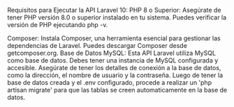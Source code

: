 Requisitos para Ejecutar la API Laravel 10: PHP 8 o Superior: Asegúrate de tener PHP versión 8.0 o superior instalado en tu sistema. Puedes verificar la versión de PHP ejecutando php -v. 

Composer: Instala Composer, una herramienta esencial para gestionar las dependencias de Laravel. Puedes descargar Composer desde getcomposer.org. 
Base de Datos MySQL: Esta API Laravel utiliza MySQL como base de datos. Debes tener una instancia de MySQL configurada y accesible. Asegúrate de tener los detalles de conexión a la base de datos, como la dirección, el nombre de usuario y la contraseña.
Luego de tener la base de datos creada y el .env configurado, procede a realizar un 'php artisan migrate' para que las tablas se creen automaticamente en la base de datos.


